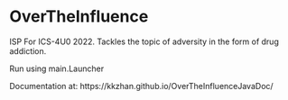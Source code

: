 # OverTheInfluence
<p>ISP For ICS-4U0 2022. Tackles the topic of adversity in the form of drug addiction.
<p>Run using main.Launcher
<p>Documentation at: https://kkzhan.github.io/OverTheInfluenceJavaDoc/
